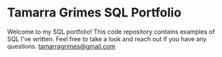 # Tamarra Grimes SQL Portfolio
Welcome to my SQL portfolio! This code repository contains examples of SQL I've written. Feel free to take a look and reach out if you have any questions. tamarragrimes@gmail.com
